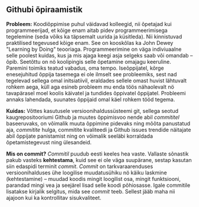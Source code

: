 ## Githubi õpiraamistik

**Probleem:**
Koodiõppimise puhul väidavad kolleegid, nii õpetajad kui programmeerijad, et kõige enam aitab pidev programmeerimisega tegelemine (seda võiks ka täpsemalt uurida ja küsitleda). Nii kinnistuvad praktilised tegevused kõige enam. See on kooskõlas ka John Dewey "Learning by Doing" teooriaga.
Programmeerimine on väga indiviuaalne selle poolest kuidas, kus ja mis ajaga keegi asja selgeks saab või omandab – õpib. Seetõttu on nö koolipingis selle õpetamine omajagu keeruline. Paremini toimiks teatud vabadus, oma tempo.
Iseõppijatel, kõrge enesejuhitud õppija tasemega ei ole ilmselt see probleemiks, sest nad tegelevad sellega omal initsiatiivil, eraldades sellele omast huvist lähtuvalt rohkem aega, küll aga esineb probleem mu enda töös nähaolevalt nö tavapärasel moel koolis käivatel ja tundides õppivatel õppijatel.
Probleemi annaks lahendada, suunates õppijaid omal käel rohkem tööd tegema.

**Kuidas:**
Võttes kasutusele versioonihaldussüsteemi git, sellega seotud kaugrepositooriumi Github ja muutes õppimisvoo nende abil *commititel* baseeruvaks, on võimalik muuta õppimine pidevaks ning mõõta panustatud aja, *commitite* hulga, commitite kvaliteedi ja Github issues trendide näitajate abil õppijate panistamist ning on võimalik seeläbi korraldada õpetamistegevust ning ülesandeid.

**Mis on commit?**
*Commitil* puudub eesti keeles hea vaste. Vallaste sõnastik pakub vasteks **kehtestama**, kuid see ei ole väga suupärane, sestap kasutan siin edaspidi terminit *commit*.
*Commit* on tarkvaraarenduses versioonihalduses ühe loogilise muudatusühiku nö käiku laskmine (kehtestamine) – muudad koodis mingit loogilist osa, mingit funktsiooni, parandad mingi vea ja seejärel lisad selle koodi põhiosasse. Igale commitile lisatakse kirjalik selgitus, mida see *commit* teeb. Sellest jääb maha nii ajajoon kui ka kontrollitav sisukvaliteet.